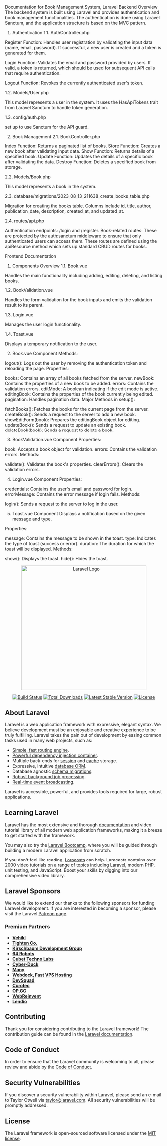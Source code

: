 Documentation for Book Management System,
Laravel Backend
Overview
The backend system is built using Laravel and provides authentication and book management functionalities.
The authentication is done using Laravel Sanctum, and the application structure is based on the MVC pattern.

1. Authentication
1.1. AuthController.php

Register Function: Handles user registration by validating the input data (name, email, password).
If successful, a new user is created and a token is generated for them.

Login Function: Validates the email and password provided by users. If valid, a token is returned,
which should be used for subsequent API calls that require authentication.

Logout Function: Revokes the currently authenticated user's token.

1.2. Models/User.php

This model represents a user in the system.
It uses the HasApiTokens trait from Laravel Sanctum to handle token generation.

1.3. config/auth.php

set up to use Sanctum for the API guard.

2. Book Management
2.1. BookController.php

Index Function: Returns a paginated list of books.
Store Function: Creates a new book after validating input data.
Show Function: Returns details of a specified book.
Update Function: Updates the details of a specific book after validating the data.
Destroy Function: Deletes a specified book from storage.

2.2. Models/Book.php

This model represents a book in the system.

2.3. database/migrations/2023_08_13_211638_create_books_table.php

Migration for creating the books table.
Columns include id, title, author, publication_date, description, created_at, and updated_at.

2.4. routes/api.php

Authentication endpoints: /login and /register.
Book-related routes: These are protected by the auth:sanctum middleware to ensure that only authenticated users can access them.
These routes are defined using the apiResource method which sets up standard CRUD routes for books.

Frontend Documentation

1. Components Overview
1.1. Book.vue

Handles the main functionality including adding, editing, deleting, and listing books.

1.2. BookValidation.vue

Handles the form validation for the book inputs and emits the validation result to its parent.

1.3. Login.vue

Manages the user login functionality.

1.4. Toast.vue

Displays a temporary notification to the user.

2. Book.vue Component
Methods:

logout(): Logs out the user by removing the authentication token and reloading the page.
Properties:

books: Contains an array of all books fetched from the server.
newBook: Contains the properties of a new book to be added.
errors: Contains the validation errors.
editMode: A boolean indicating if the edit mode is active.
editingBook: Contains the properties of the book currently being edited.
pagination: Handles pagination data.
Major Methods in setup():

fetchBooks(): Fetches the books for the current page from the server.
createBook(): Sends a request to the server to add a new book.
showEditForm(book): Prepares the editingBook object for editing.
updateBook(): Sends a request to update an existing book.
deleteBook(book): Sends a request to delete a book.

3. BookValidation.vue Component
Properties:

book: Accepts a book object for validation.
errors: Contains the validation errors.
Methods:

validate(): Validates the book's properties.
clearErrors(): Clears the validation errors.

4. Login.vue Component
Properties:

credentials: Contains the user's email and password for login.
errorMessage: Contains the error message if login fails.
Methods:

login(): Sends a request to the server to log in the user.

5. Toast.vue Component
Displays a notification based on the given message and type.

Properties:

message: Contains the message to be shown in the toast.
type: Indicates the type of toast (success or error).
duration: The duration for which the toast will be displayed.
Methods:

show(): Displays the toast.
hide(): Hides the toast.

<p align="center"><a href="https://laravel.com" target="_blank"><img src="https://raw.githubusercontent.com/laravel/art/master/logo-lockup/5%20SVG/2%20CMYK/1%20Full%20Color/laravel-logolockup-cmyk-red.svg" width="400" alt="Laravel Logo"></a></p>

<p align="center">
<a href="https://github.com/laravel/framework/actions"><img src="https://github.com/laravel/framework/workflows/tests/badge.svg" alt="Build Status"></a>
<a href="https://packagist.org/packages/laravel/framework"><img src="https://img.shields.io/packagist/dt/laravel/framework" alt="Total Downloads"></a>
<a href="https://packagist.org/packages/laravel/framework"><img src="https://img.shields.io/packagist/v/laravel/framework" alt="Latest Stable Version"></a>
<a href="https://packagist.org/packages/laravel/framework"><img src="https://img.shields.io/packagist/l/laravel/framework" alt="License"></a>
</p>

## About Laravel

Laravel is a web application framework with expressive, elegant syntax. We believe development must be an enjoyable and creative experience to be truly fulfilling. Laravel takes the pain out of development by easing common tasks used in many web projects, such as:

- [Simple, fast routing engine](https://laravel.com/docs/routing).
- [Powerful dependency injection container](https://laravel.com/docs/container).
- Multiple back-ends for [session](https://laravel.com/docs/session) and [cache](https://laravel.com/docs/cache) storage.
- Expressive, intuitive [database ORM](https://laravel.com/docs/eloquent).
- Database agnostic [schema migrations](https://laravel.com/docs/migrations).
- [Robust background job processing](https://laravel.com/docs/queues).
- [Real-time event broadcasting](https://laravel.com/docs/broadcasting).

Laravel is accessible, powerful, and provides tools required for large, robust applications.

## Learning Laravel

Laravel has the most extensive and thorough [documentation](https://laravel.com/docs) and video tutorial library of all modern web application frameworks, making it a breeze to get started with the framework.

You may also try the [Laravel Bootcamp](https://bootcamp.laravel.com), where you will be guided through building a modern Laravel application from scratch.

If you don't feel like reading, [Laracasts](https://laracasts.com) can help. Laracasts contains over 2000 video tutorials on a range of topics including Laravel, modern PHP, unit testing, and JavaScript. Boost your skills by digging into our comprehensive video library.

## Laravel Sponsors

We would like to extend our thanks to the following sponsors for funding Laravel development. If you are interested in becoming a sponsor, please visit the Laravel [Patreon page](https://patreon.com/taylorotwell).

### Premium Partners

- **[Vehikl](https://vehikl.com/)**
- **[Tighten Co.](https://tighten.co)**
- **[Kirschbaum Development Group](https://kirschbaumdevelopment.com)**
- **[64 Robots](https://64robots.com)**
- **[Cubet Techno Labs](https://cubettech.com)**
- **[Cyber-Duck](https://cyber-duck.co.uk)**
- **[Many](https://www.many.co.uk)**
- **[Webdock, Fast VPS Hosting](https://www.webdock.io/en)**
- **[DevSquad](https://devsquad.com)**
- **[Curotec](https://www.curotec.com/services/technologies/laravel/)**
- **[OP.GG](https://op.gg)**
- **[WebReinvent](https://webreinvent.com/?utm_source=laravel&utm_medium=github&utm_campaign=patreon-sponsors)**
- **[Lendio](https://lendio.com)**

## Contributing

Thank you for considering contributing to the Laravel framework! The contribution guide can be found in the [Laravel documentation](https://laravel.com/docs/contributions).

## Code of Conduct

In order to ensure that the Laravel community is welcoming to all, please review and abide by the [Code of Conduct](https://laravel.com/docs/contributions#code-of-conduct).

## Security Vulnerabilities

If you discover a security vulnerability within Laravel, please send an e-mail to Taylor Otwell via [taylor@laravel.com](mailto:taylor@laravel.com). All security vulnerabilities will be promptly addressed.

## License

The Laravel framework is open-sourced software licensed under the [MIT license](https://opensource.org/licenses/MIT).
